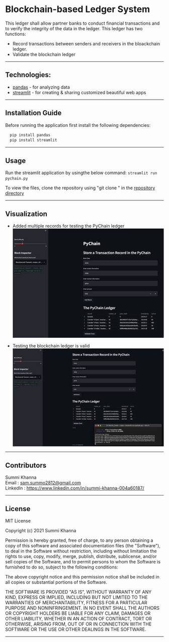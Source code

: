 # Blockchain-based Ledger System

This ledger shall allow partner banks to conduct financial transactions and to verify the integrity of the data in the ledger. This ledger has two functions:

- Record transactions between senders and receivers in the bloackchain ledger.
- Validate the blockchain ledger

---

## Technologies:

- [pandas](https://pypi.org/project/pandas/) - for analyzing data
- [streamlit](https://pypi.org/project/streamlit/) - for creating & sharing customized beautiful web apps

---


## Installation Guide

Before running the application first install the following dependencies:

```python
  pip install pandas 
  pip install streamlit

```

---

## Usage

Run the streamlit application by usingthe below command:
`streamlit run pychain.py`

To view the files, clone the repository using "git clone <link>" in the [repository directory](https://github.com/Summi-Khanna/CHALLENGE-18.git)

--- 

## Visualization

- Added multiple records for testing the PyChain ledger
![image-1](https://github.com/Summi-Khanna/CHALLENGE-18/blob/main/Images/images-1.png)

- Testing the blockchain ledger is valid
![image-2](https://github.com/Summi-Khanna/CHALLENGE-18/blob/main/Images/images-2.png)


---


## Contributors
 
Summi Khanna  
Email : sam.summo2812@gmail.com <br>
LinkedIn : https://www.linkedin.com/in/summi-khanna-004a60187/

---

## License

MIT License

Copyright (c) 2021 Summi Khanna

Permission is hereby granted, free of charge, to any person obtaining a copy
of this software and associated documentation files (the "Software"), to deal
in the Software without restriction, including without limitation the rights
to use, copy, modify, merge, publish, distribute, sublicense, and/or sell
copies of the Software, and to permit persons to whom the Software is
furnished to do so, subject to the following conditions:

The above copyright notice and this permission notice shall be included in all
copies or substantial portions of the Software.

THE SOFTWARE IS PROVIDED "AS IS", WITHOUT WARRANTY OF ANY KIND, EXPRESS OR
IMPLIED, INCLUDING BUT NOT LIMITED TO THE WARRANTIES OF MERCHANTABILITY,
FITNESS FOR A PARTICULAR PURPOSE AND NONINFRINGEMENT. IN NO EVENT SHALL THE
AUTHORS OR COPYRIGHT HOLDERS BE LIABLE FOR ANY CLAIM, DAMAGES OR OTHER
LIABILITY, WHETHER IN AN ACTION OF CONTRACT, TORT OR OTHERWISE, ARISING FROM,
OUT OF OR IN CONNECTION WITH THE SOFTWARE OR THE USE OR OTHER DEALINGS IN THE
SOFTWARE.

---

